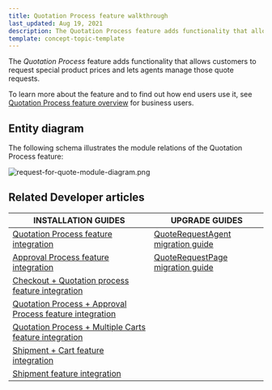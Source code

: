 ```yaml
---
title: Quotation Process feature walkthrough
last_updated: Aug 19, 2021
description: The Quotation Process feature adds functionality that allows customers to request special product prices and lets agents manage those quote requests.
template: concept-topic-template
---
```


The _Quotation Process_ feature adds functionality that allows customers to request special product prices and lets agents manage those quote requests.


To learn more about the feature and to find out how end users use it, see [Quotation Process feature overview](/docs/scos/user/features/{{page.version}}/quotation-process-feature-overview.html) for business users.


## Entity diagram

The following schema illustrates the module relations of the Quotation Process feature:

<div class="width-100">

![request-for-quote-module-diagram.png](https://spryker.s3.eu-central-1.amazonaws.com/docs/Features/Workflow+%26+Process+Management/Quotation+process+and+RFQ/Quotation+Process+%26+RFQ+Feature+Overview/request-for-quote-module-diagram.png)

</div>


## Related Developer articles

| INSTALLATION GUIDES | UPGRADE GUIDES|
|---|---|
| [Quotation Process feature integration](/docs/scos/dev/feature-integration-guides/{{page.version}}/checkout-quotation-process-feature-integration.html) | [QuoteRequestAgent migration guide](/docs/scos/dev/module-migration-guides/migration-guide-quoterequestagent.html) |
| [Approval Process feature integration](/docs/scos/dev/feature-integration-guides/{{page.version}}/approval-process-feature-integration.html) | [QuoteRequestPage migration guide](/docs/scos/dev/module-migration-guides/migration-guide-quoterequestpage.html) |
| [Checkout + Quotation process feature integration](/docs/scos/dev/feature-integration-guides/{{page.version}}/checkout-quotation-process-feature-integration.html) |  |
| [Quotation Process + Approval Process feature integration](/docs/scos/dev/feature-integration-guides/{{page.version}}/quotation-process-approval-process-feature-integration.html) |  |
| [Quotation Process + Multiple Carts feature integration](/docs/scos/dev/feature-integration-guides/{{page.version}}/quotation-process-multiple-carts-feature-integration.html) |  |
| [Shipment + Cart feature integration](/docs/marketplace/dev/feature-integration-guides/{{page.version}}/marketplace-shipment-cart-feature-integration.html) |  |
| [Shipment feature integration](/docs/scos/dev/feature-integration-guides/{{page.version}}/shipment-feature-integration.html) |  |
